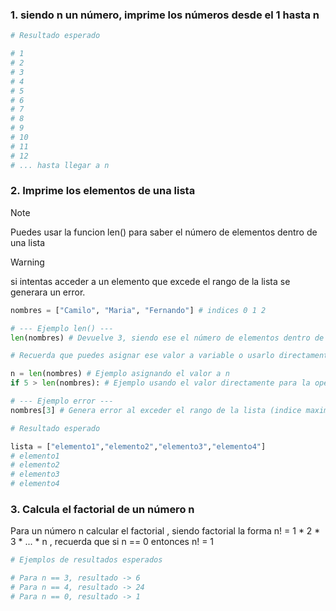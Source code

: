 ### 1. siendo n un número, imprime los números desde el 1 hasta n
```python
# Resultado esperado

# 1
# 2
# 3
# 4
# 5
# 6
# 7
# 8
# 9
# 10
# 11
# 12
# ... hasta llegar a n
```
### 2. Imprime los elementos de una lista
> [!NOTE]
>   Puedes usar la funcion len() para saber el número de elementos dentro de una lista

> [!WARNING]
>   si intentas acceder a un elemento que excede el rango de la lista se generara un error.
```python
nombres = ["Camilo", "Maria", "Fernando"] # indices 0 1 2 

# --- Ejemplo len() ---
len(nombres) # Devuelve 3, siendo ese el número de elementos dentro de la lista nombres

# Recuerda que puedes asignar ese valor a variable o usarlo directamente

n = len(nombres) # Ejemplo asignando el valor a n
if 5 > len(nombres): # Ejemplo usando el valor directamente para la operacion 5 > len(nombres)

# --- Ejemplo error ---
nombres[3] # Genera error al exceder el rango de la lista (indice maximo 2)
```
```python
# Resultado esperado

lista = ["elemento1","elemento2","elemento3","elemento4"]
# elemento1
# elemento2
# elemento3
# elemento4
```
### 3. Calcula el factorial de un número n
Para un número n calcular el factorial , siendo factorial la forma n! = 1 * 2 * 3 * ... * n , recuerda que si n == 0 entonces n! = 1
```python
# Ejemplos de resultados esperados

# Para n == 3, resultado -> 6
# Para n == 4, resultado -> 24
# Para n == 0, resultado -> 1
```
